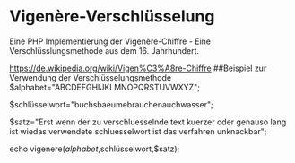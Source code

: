 # Vigenère-Verschlüsselung
Eine PHP Implementierung der Vigenère-Chiffre - Eine Verschlüsslungsmethode aus dem 16. Jahrhundert.

https://de.wikipedia.org/wiki/Vigen%C3%A8re-Chiffre
##Beispiel zur Verwendung der Verschlüsselungsmethode
$alphabet="ABCDEFGHIJKLMNOPQRSTUVWXYZ";

$schlüsselwort="buchsbaeumebrauchenauchwasser";

$satz="Erst wenn der zu verschluesselnde text kuerzer oder genauso lang ist wiedas verwendete schluesselwort ist das verfahren unknackbar";

echo vigenere($alphabet,$schlüsselwort,$satz);

